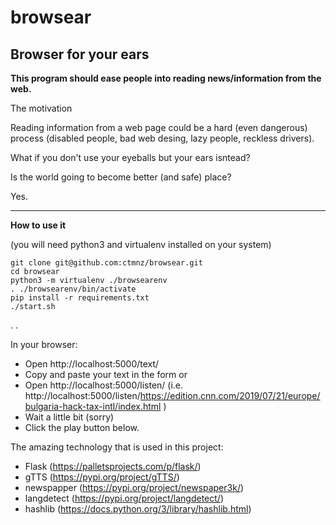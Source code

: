 # browsear

## Browser for your ears

**This program should ease people into reading news/information from the web.**

The motivation

Reading information from a web page could be a hard (even dangerous) process (disabled people, bad web desing, lazy people, reckless drivers). 

What if you don't use your eyeballs but your ears isntead?

Is the world going to become better (and safe) place? 

Yes.

----

**How to use it**

(you will need python3 and virtualenv installed on your system)

```
git clone git@github.com:ctmnz/browsear.git
cd browsear
python3 -m virtualenv ./browsearenv
. ./browsearenv/bin/activate
pip install -r requirements.txt
./start.sh
```
.
.

In your browser:
 - Open http://localhost:5000/text/
 - Copy and paste your text in the form
or 
 - Open http://localhost:5000/listen/<url> (i.e. http://localhost:5000/listen/https://edition.cnn.com/2019/07/21/europe/bulgaria-hack-tax-intl/index.html ) 
 - Wait a little bit (sorry)
 - Click the play button below.



The amazing technology that is used in this project:
- Flask (https://palletsprojects.com/p/flask/)
- gTTS (https://pypi.org/project/gTTS/)
- newspapper (https://pypi.org/project/newspaper3k/)
- langdetect (https://pypi.org/project/langdetect/)
- hashlib (https://docs.python.org/3/library/hashlib.html)



